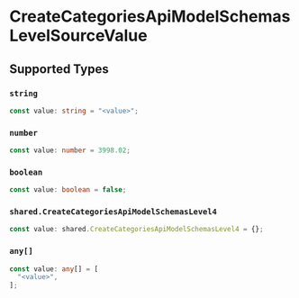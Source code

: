# CreateCategoriesApiModelSchemasLevelSourceValue


## Supported Types

### `string`

```typescript
const value: string = "<value>";
```

### `number`

```typescript
const value: number = 3998.02;
```

### `boolean`

```typescript
const value: boolean = false;
```

### `shared.CreateCategoriesApiModelSchemasLevel4`

```typescript
const value: shared.CreateCategoriesApiModelSchemasLevel4 = {};
```

### `any[]`

```typescript
const value: any[] = [
  "<value>",
];
```

